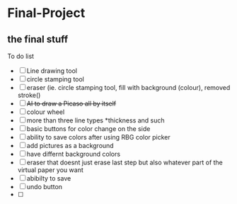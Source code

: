 # Final-Project
the final stuff
---
To do list
- [ ] Line drawing tool
- [ ] circle stamping tool
- [ ] eraser (ie. circle stamping tool, fill with background (colour), removed stroke()
- [ ] <del>AI to draw a Picaso all by itself</del>
- [ ] colour wheel
- [ ] more than three line types *thickness and such
- [ ] basic buttons for color change on the side
- [ ] ability to save colors after using RBG color picker
- [ ] add pictures as a background
- [ ] have differnt background colors
- [ ] eraser that doesnt just erase last step but also whatever part of the virtual paper you want
- [ ] abibilty to save
- [ ] undo button
- [ ] 
